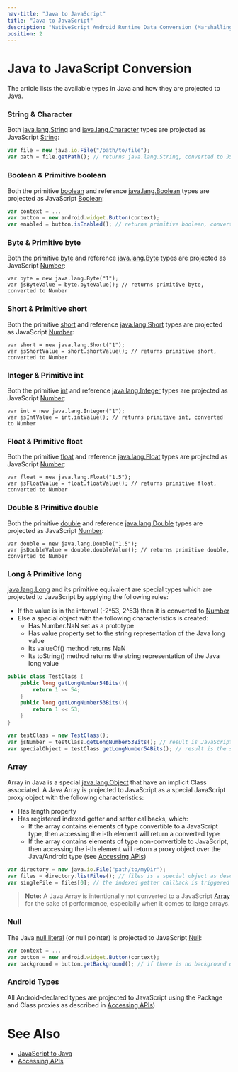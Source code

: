 ```yaml
---
nav-title: "Java to JavaScript"
title: "Java to JavaScript"
description: "NativeScript Android Runtime Data Conversion (Marshalling)"
position: 2
---
```


# Java to JavaScript Conversion
The article lists the available types in Java and how they are projected to Java.

### String & Character
Both [java.lang.String](http://developer.android.com/reference/java/lang/String.html) and [java.lang.Character](http://docs.oracle.com/javase/7/docs/api/java/lang/Character.html) types are projected as JavaScript [String](http://www.w3schools.com/jsref/jsref_obj_string.asp):

```javascript
var file = new java.io.File("/path/to/file");
var path = file.getPath(); // returns java.lang.String, converted to JS String
```

### Boolean & Primitive boolean
Both the primitive [boolean](http://docs.oracle.com/javase/tutorial/java/nutsandbolts/datatypes.html) and reference [java.lang.Boolean](http://docs.oracle.com/javase/7/docs/api/java/lang/Boolean.html) types are projected as JavaScript [Boolean](http://www.w3schools.com/jsref/jsref_obj_boolean.asp):

```javascript
var context = ...
var button = new android.widget.Button(context);
var enabled = button.isEnabled(); // returns primitive boolean, converted to JS Boolean
```

### Byte & Primitive byte
Both the primitive [byte](http://docs.oracle.com/javase/tutorial/java/nutsandbolts/datatypes.html) and reference [java.lang.Byte](http://docs.oracle.com/javase/7/docs/api/java/lang/Byte.html) types are projected as JavaScript [Number](http://www.w3schools.com/jsref/jsref_obj_number.asp):

```
var byte = new java.lang.Byte("1");
var jsByteValue = byte.byteValue(); // returns primitive byte, converted to Number
```

### Short & Primitive short
Both the primitive [short](http://docs.oracle.com/javase/tutorial/java/nutsandbolts/datatypes.html) and reference [java.lang.Short](http://docs.oracle.com/javase/7/docs/api/java/lang/Short.html) types are projected as JavaScript [Number](http://www.w3schools.com/jsref/jsref_obj_number.asp):

```
var short = new java.lang.Short("1");
var jsShortValue = short.shortValue(); // returns primitive short, converted to Number
```

### Integer & Primitive int
Both the primitive [int](http://docs.oracle.com/javase/tutorial/java/nutsandbolts/datatypes.html) and reference [java.lang.Integer](http://docs.oracle.com/javase/7/docs/api/java/lang/Integer.html) types are projected as JavaScript [Number](http://www.w3schools.com/jsref/jsref_obj_number.asp):

```
var int = new java.lang.Integer("1");
var jsIntValue = int.intValue(); // returns primitive int, converted to Number
```

### Float & Primitive float
Both the primitive [float](http://docs.oracle.com/javase/tutorial/java/nutsandbolts/datatypes.html) and reference [java.lang.Float](http://docs.oracle.com/javase/7/docs/api/java/lang/Float.html) types are projected as JavaScript [Number](http://www.w3schools.com/jsref/jsref_obj_number.asp):

```
var float = new java.lang.Float("1.5");
var jsFloatValue = float.floatValue(); // returns primitive float, converted to Number
```

### Double & Primitive double
Both the primitive [double](http://docs.oracle.com/javase/tutorial/java/nutsandbolts/datatypes.html) and reference [java.lang.Double](http://docs.oracle.com/javase/7/docs/api/java/lang/Double.html) types are projected as JavaScript [Number](http://www.w3schools.com/jsref/jsref_obj_number.asp):

```
var double = new java.lang.Double("1.5");
var jsDoubleValue = double.doubleValue(); // returns primitive double, converted to Number
```

### Long & Primitive long
[java.lang.Long](http://docs.oracle.com/javase/7/docs/api/java/lang/Long.html) and its primitive equivalent are special types which are projected to JavaScript by applying the following rules:

* If the value is in the interval (-2^53, 2^53) then it is converted to [Number](http://www.w3schools.com/jsref/jsref_obj_number.asp)
* Else a special object with the following characteristics is created:
	* Has Number.NaN set as a prototype
	* Has value property set to the string representation of the Java long value
	* Its valueOf() method returns NaN
	* Its toString() method returns the string representation of the Java long value

```java
public class TestClass {
	public long getLongNumber54Bits(){
		return 1 << 54;
	}
	public long getLongNumber53Bits(){
		return 1 << 53;
	}
}
```

```javascript
var testClass = new TestClass();
var jsNumber = testClass.getLongNumber53Bits(); // result is JavaScript Number
var specialObject = testClass.getLongNumber54Bits(); // result is the special object described above
```

### Array
Array in Java is a special [java.lang.Object](http://docs.oracle.com/javase/7/docs/api/java/lang/Object.html) that have an implicit Class associated. A Java Array is projected to JavaScript as a special JavaScript proxy object with the following characteristics:

* Has length property
* Has registered indexed getter and setter callbacks, which:
	* If the array contains elements of type convertible to a JavaScript type, then accessing the i-th element will return a converted type
	* If the array contains elements of type non-convertible to JavaScript, then accessing the i-th element will return a proxy object over the Java/Android type (see [Accessing APIs](../metadata/accessing-packages.md))

```javascript
var directory = new java.io.File("path/to/myDir");
var files = directory.listFiles(); // files is a special object as described above
var singleFile = files[0]; // the indexed getter callback is triggered and a proxy object over the java.io.File is returned
```

>**Note:** A Java Array is intentionally not converted to a JavaScript [Array](http://www.w3schools.com/jsref/jsref_obj_array.asp) for the sake of performance, especially when it comes to large arrays.

### Null
The Java [null literal](http://docs.oracle.com/javase/specs/jls/se7/html/jls-3.html#jls-3.10.7) (or null pointer) is projected to JavaScript [Null](http://www.w3schools.com/js/js_typeof.asp):

```javascript
var context = ...
var button = new android.widget.Button(context);
var background = button.getBackground(); // if there is no background drawable method will return JS null
```

### Android Types
All Android-declared types are projected to JavaScript using the Package and Class proxies as described in [Accessing APIs](../metadata/accessing-packages.md))

# See Also
* [JavaScript to Java](./js-to-java.md)
* [Accessing APIs](../metadata/accessing-packages.md)